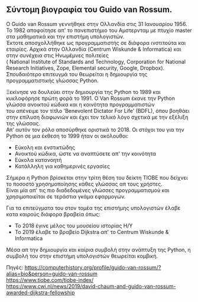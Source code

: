 ## Σύντομη βιογραφία του Guido van Rossum.  
    
O Guido van Rossum γεννήθηκε στην Ολλανδία στις 31 Ιανουαρίου 1956. Το 1982 αποφοίτησε απ' το πανεπιστήμιο του Αμστερνταμ με πτυχίο master στα μαθηματικά και την επιστήμη υπολογιστών.  
Έκτοτε αποσχολλήθηκε ως προγραμματιστής σε διάφορα ινστιτούτα και εταιρίες. Αρχικά στην Ολλανδία (Centrum Wiskunde & Informatica) και στην συνέχεια στις Ηνωμέμνες πολιτείες  
( National Institute of Standards and Technology, Corporation for National Research Initiatives, Zope, Elemental security, Google, Dropbox).
Σπουδαιότερο επιτευγμά του θεωρείται η δημιουργία της προγραμματιστικής γλώσσας Python.  
  
Ξεκίνησε να δουλεύει στην δημιουργία της Python το 1989 και κυκλοφόρησε πρώτη φορά το 1991. Ο Van Rossum έκανε την Python γλώσσα ανοικτού κώδικα και η κοινότητα προγραμματιστών  
του απένειμε τον τίτλο 'Benevolent Dictator For Life' (BDFL), όπου βοηθάει στην επίλυση διαφωνιών και έχει τον τελικό λόγο σχετικά με την εξέλιξη της γλώσσας.  
Απ' αυτόν τον ρόλο αποσύρθηκε οριστικά το 2018. Οι στόχοι του για την Python σε μια έκθεση το 1999 ήταν οι ακόλουθοι:
- Εύκολη και ενστικτώδης
- Ανοικτού κώδικα, ώστε να αναπτύσετε απ' την κοινότητα
- Εύκολα κατανοητή
- Κατάλληλη για καθημερινές εργασίες  
  
Σήμερα η Python βρίσκεται στην τρίτη θέση του δείκτη TIOBE που δείχνει το ποσοστό χρησημοποίησης κάθες γλώσσας απ τους χρήστες.  
Είναι μία απ' τις πιο διαδεδομένες γλώσσες προγραμματισμού και χρησιμοποιείται σε τεράστια γκάμα εφαρμογών.  
  
Για τα επιτεύγματα του στον τομέα της επιστήμης υπολογιστών έλαβε κατα καιρούς διάφορα βραβεία όπως:
- To 2018 έγινε μέλος του μουσείου ιστορίας Η/Υ
- Το 2019 έλαβε το βραβείο Dijkstra απ' το Centrum Wiskunde & Informatica

Μέσα απ την δημιουργία και καίρια συμβολή στην ανάπτυξη της Python, η συμβολή του στην επιστήμη υπολογιστών θεωρείται κομβική.  

Πηγές: https://computerhistory.org/profile/guido-van-rossum/?alias=bio&person=guido-van-rossum  
https://www.tiobe.com/tiobe-index/  
https://www.cwi.nl/news/2019/david-chaum-and-guido-van-rossum-awarded-dijkstra-fellowship
   
  
  
